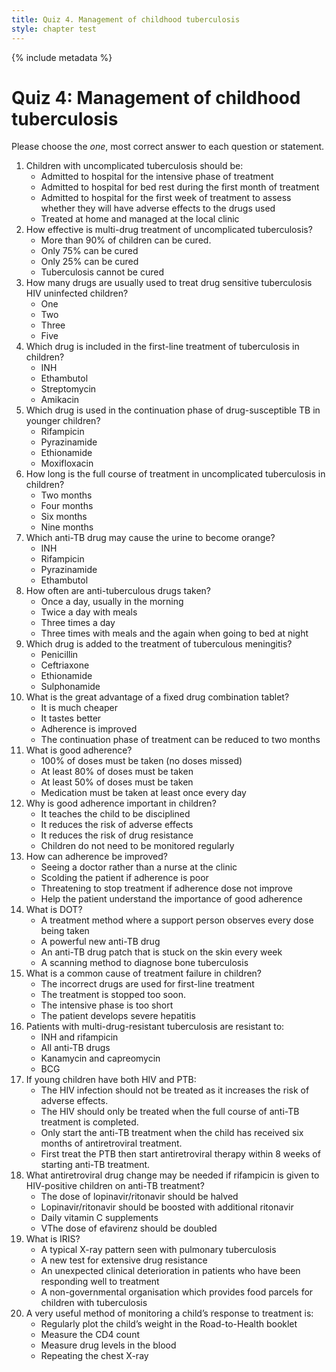 ```yaml
---
title: Quiz 4. Management of childhood tuberculosis
style: chapter test
---
```


{% include metadata %}

# Quiz 4: Management of childhood tuberculosis

Please choose the *one*, most correct answer to each question or statement.

1.	Children with uncomplicated tuberculosis should be:
	-	Admitted to hospital for the intensive phase of treatment
	-	Admitted to hospital for bed rest during the first month of treatment
	-	Admitted to hospital for the first week of treatment to assess whether they will have adverse effects to the drugs used
	+	Treated at home and managed at the local clinic
2.	How effective is multi-drug treatment of uncomplicated tuberculosis?
	+	More than 90% of children can be cured.
	-	Only 75% can be cured
	-	Only 25% can be cured
	-	Tuberculosis cannot be cured
3.	How many drugs are usually used to treat drug sensitive tuberculosis HIV uninfected children?
	-	One
	+	Two
	-	Three
	-	Five
4.	Which drug is included in the first-line treatment of tuberculosis in children?
	+	INH
	-	Ethambutol
	-	Streptomycin
	-	Amikacin
5.	Which drug is used in the continuation phase of drug-susceptible TB in younger children?
	+	Rifampicin
	-	Pyrazinamide
	-	Ethionamide
	-	Moxifloxacin
6.	How long is the full course of treatment in uncomplicated tuberculosis in children?
	-	Two months
	-	Four months
	+	Six months
	-	Nine months
7.	Which anti-TB drug may cause the urine to become orange?
	-	INH
	+	Rifampicin
	-	Pyrazinamide
	-	Ethambutol
8.	How often are anti-tuberculous drugs taken?
	+	Once a day, usually in the morning
	-	Twice a day with meals
	-	Three times a day
	-	Three times with meals and the again when going to bed at night
9.	Which drug is added to the treatment of tuberculous meningitis?
	-	Penicillin
	-	Ceftriaxone
	+	Ethionamide
	-	Sulphonamide
10.	What is the great advantage of a fixed drug combination tablet?
	-	It is much cheaper
	-	It tastes better
	+	Adherence is improved
	-	The continuation phase of treatment can be reduced to two months
11.	What is good adherence?
	-	100% of doses must be taken (no doses missed)
	+	At least 80% of doses must be taken
	-	At least 50% of doses must be taken
	-	Medication must be taken at least once every day
12.	Why is good adherence important in children?
	-	It teaches the child to be disciplined
	-	It reduces the risk of adverse effects
	+	It reduces the risk of drug resistance
	-	Children do not need to be monitored regularly
13.	How can adherence be improved?
	-	Seeing a doctor rather than a nurse at the clinic
	-	Scolding the patient if adherence is poor
	-	Threatening to stop treatment if adherence dose not improve
	+	Help the patient understand the importance of good adherence
14.	What is DOT?
	+	A treatment method where a support person observes every dose being taken
	-	A powerful new anti-TB drug
	-	An anti-TB drug patch that is stuck on the skin every week
	-	A scanning method to diagnose bone tuberculosis
15.	What is a common cause of treatment failure in children?
	-	The incorrect drugs are used for first-line treatment
	+	The treatment is stopped too soon.
	-	The intensive phase is too short
	-	The patient develops severe hepatitis
16.	Patients with multi-drug-resistant tuberculosis are resistant to:
	+	INH and rifampicin
	-	All anti-TB drugs
	-	Kanamycin and capreomycin
	-	BCG
17.	If young children have both HIV and PTB:
	-	The HIV infection should not be treated as it increases the risk of adverse effects.
	-	The HIV should only be treated when the full course of anti-TB treatment is completed.
	-	Only start the anti-TB treatment when the child has received six months of antiretroviral treatment.
	+	First treat the PTB then start antiretroviral therapy within 8 weeks of starting anti-TB treatment.
18.	What antiretroviral drug change may be needed if rifampicin is given to HIV-positive children on anti-TB treatment?
	-	The dose of lopinavir/ritonavir should be halved
	+	Lopinavir/ritonavir should be boosted with additional ritonavir
	-	Daily vitamin C supplements
	-	VThe dose of efavirenz should be doubled
19.	What is IRIS?
	-	A typical X-ray pattern seen with pulmonary tuberculosis
	-	A new test for extensive drug resistance
	+	An unexpected clinical deterioration in patients who have been responding well to treatment
	-	A non-governmental organisation which provides food parcels for children with tuberculosis
20. A very useful method of monitoring a child’s response to treatment is:
	+	Regularly plot the child’s weight in the Road-to-Health booklet
	-	Measure the CD4 count
	-	Measure drug levels in the blood
	-	Repeating the chest X-ray